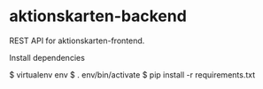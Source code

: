 # aktionskarten-backend

REST API for aktionskarten-frontend.

Install dependencies

  $ virtualenv env
  $ . env/bin/activate
  $ pip install -r requirements.txt
